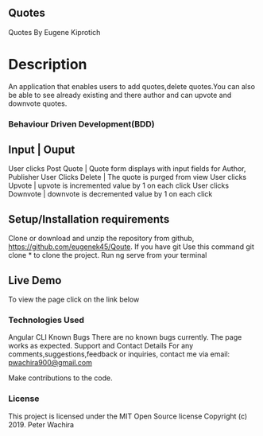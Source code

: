 
## Quotes
Quotes
By Eugene Kiprotich
# Description
An application that enables users to add quotes,delete quotes.You can also be able to see already existing and there author and can upvote and downvote quotes.
### Behaviour Driven Development(BDD)
Input |	Ouput
--------------
User clicks Post Quote |	Quote form displays with input fields for Author, Publisher
User Clicks Delete     |	The quote is purged from view
User clicks Upvote	   | upvote is incremented value by 1 on each click
User clicks Downvote   |	downvote is decremented value by 1 on each click
## Setup/Installation requirements
Clone or download and unzip the repository from github, https://github.com/eugenek45/Qoute.
If you have git Use this command git clone * to clone the project.
Run ng serve from your terminal
## Live Demo
To view the page click on the link below


### Technologies Used
Angular CLI
Known Bugs
There are no known bugs currently. The page works as expected.
Support and Contact Details
For any comments,suggestions,feedback or inquiries, contact me via email: pwachira900@gmail.com

Make contributions to the code.

### License
This project is licensed under the MIT Open Source license Copyright (c) 2019. Peter Wachira